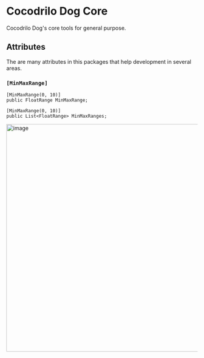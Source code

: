 # Cocodrilo Dog Core

Cocodrilo Dog's core tools for general purpose.

## Attributes

The are many attributes in this packages that help development in several areas.

### `[MinMaxRange]`
```
[MinMaxRange(0, 10)]
public FloatRange MinMaxRange;

[MinMaxRange(0, 10)]
public List<FloatRange> MinMaxRanges;
```
<img src="https://github.com/user-attachments/assets/4144a308-d5d0-4f97-8d3d-caa06913c8df" alt="image" width="600"/>
